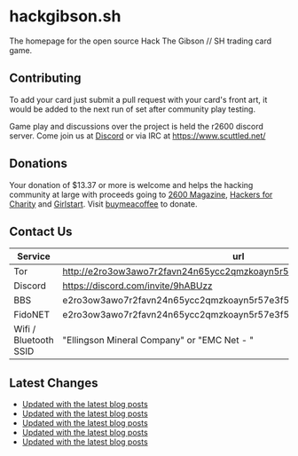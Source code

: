 # hackgibson.sh
The homepage for the open source Hack The Gibson // SH trading card game.


## Contributing

To add your card just submit a pull request with your card's front art, it would be added to the next run of set after community play testing.

Game play and discussions over the project is held the r2600 discord server. Come join us at [Discord](https://discord.com/invite/9hABUzz) or via IRC at https://www.scuttled.net/


## Donations

Your donation of $13.37 or more is welcome and helps the hacking community at large with proceeds going to [2600 Magazine](https://2600.com/), [Hackers for Charity](https://hackersforcharity.org) and [Girlstart](https://girlstart.org).  Visit [buymeacoffee](https://www.buymeacoffee.com/hackgibson.sh) to donate.


## Contact Us

Service | url
-|-
Tor | http://e2ro3ow3awo7r2favn24n65ycc2qmzkoayn5r57e3f56nvjwdcgg32ad.onion
Discord | https://discord.com/invite/9hABUzz
BBS | e2ro3ow3awo7r2favn24n65ycc2qmzkoayn5r57e3f56nvjwdcgg32ad.onion:23
FidoNET | e2ro3ow3awo7r2favn24n65ycc2qmzkoayn5r57e3f56nvjwdcgg32ad.onion:24554
Wifi / Bluetooth SSID | "Ellingson Mineral Company" or "EMC Net - <fidonet address>"

## Latest Changes
<!-- BLOG-POST-LIST:START -->
- [Updated with the latest blog posts](https://github.com/DFW2600/hackgibson.sh/commit/f6e8bf5f8014b85f72a015d7b3628d8cbb7c660f)
- [Updated with the latest blog posts](https://github.com/DFW2600/hackgibson.sh/commit/1b86f29538ab1c8095493d35cb08092a59030f07)
- [Updated with the latest blog posts](https://github.com/DFW2600/hackgibson.sh/commit/6e3133368fca1cedeae5d60cc102d21d5c3aceb8)
- [Updated with the latest blog posts](https://github.com/DFW2600/hackgibson.sh/commit/bc3b51bb7f2cbf2acb95d326abce1c6a3f9912ce)
- [Updated with the latest blog posts](https://github.com/DFW2600/hackgibson.sh/commit/6978000dbdbd7317de574c52a0cd8cb14f55480a)
<!-- BLOG-POST-LIST:END -->
